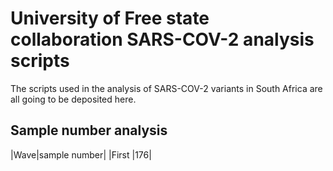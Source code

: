 # University of Free state collaboration SARS-COV-2 analysis scripts
The scripts used in the analysis of SARS-COV-2 variants in South Africa are all going to be deposited here. 
## Sample number analysis
|Wave|sample number|
|First |176|
